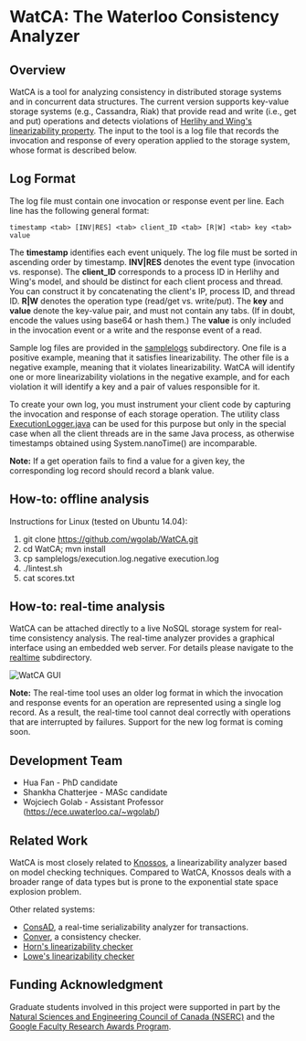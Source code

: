 # WatCA: The Waterloo Consistency Analyzer

## Overview
WatCA is a tool for analyzing consistency in distributed storage systems and in concurrent data structures.
The current version supports key-value storage systems (e.g., Cassandra, Riak) that provide read and write (i.e., get and put) operations
and detects violations of [Herlihy and Wing's linearizability property](http://dl.acm.org/citation.cfm?id=78972).
The input to the tool is a log file that records the invocation and response of every operation applied
to the storage system, whose format is described below.

## Log Format
The log file must contain one invocation or response event per line.
Each line has the following general format:

    timestamp <tab> [INV|RES] <tab> client_ID <tab> [R|W] <tab> key <tab> value

The **timestamp** identifies each event uniquely.  The log file must be sorted in ascending order by timestamp.
**INV|RES** denotes the event type (invocation vs. response).
The **client_ID** corresponds to a process ID in Herlihy and Wing's model, and should be distinct
for each client process and thread.  You can construct it by concatenating the client's IP,
process ID, and thread ID.
**R|W** denotes the operation type (read/get vs. write/put).
The **key** and **value** denote the key-value pair, and must not contain any tabs.
(If in doubt, encode the values using base64 or hash them.)
The **value** is only included in the invocation event or a write and the response event of a read.

Sample log files are provided in the [samplelogs](../../tree/master/samplelogs) subdirectory.
One file is a positive example, meaning that it satisfies linearizability.
The other file is a negative example, meaning that it violates linearizability.
WatCA will identify one or more linearizability violations in the negative example,
and for each violation it will identify a key and a pair of values responsible for it.

To create your own log, you must instrument your client code by capturing the invocation
and response of each storage operation.
The utility class [ExecutionLogger.java](../../tree/master/src/main/java/ca/uwaterloo/watca/ExecutionLogger.java)
can be used for this purpose but only in the special case when all the client threads are in the same
Java process, as otherwise timestamps obtained using System.nanoTime() are incomparable.

**Note:** If a get operation fails to find a value for a given key, the corresponding log record should record a blank value.

## How-to: offline analysis
Instructions for Linux (tested on Ubuntu 14.04):

1. git clone https://github.com/wgolab/WatCA.git
2. cd WatCA; mvn install
3. cp samplelogs/execution.log.negative execution.log
4. ./lintest.sh
5. cat scores.txt

## How-to: real-time analysis
WatCA can be attached directly to a live NoSQL storage system for real-time consistency analysis.
The real-time analyzer provides a graphical interface using an embedded web server.
For details please navigate to the [realtime](realtime/) subdirectory.

![WatCA GUI](watca_gui.png "WatCA GUI")


**Note:** The real-time tool uses an older log format in which the invocation and response
events for an operation are represented using a single log record.
As a result, the real-time tool cannot deal correctly with operations that are
interrupted by failures.  Support for the new log format is coming soon.

## Development Team
- Hua Fan - PhD candidate
- Shankha Chatterjee - MASc candidate
- Wojciech Golab - Assistant Professor (https://ece.uwaterloo.ca/~wgolab/)

## Related Work
WatCA is most closely related to [Knossos](https://github.com/aphyr/knossos),
a linearizability analyzer based on model checking techniques.
Compared to WatCA, Knossos deals with a broader range of data types but is prone
to the exponential state space explosion problem.

Other related systems:
* [ConsAD](http://www.cs.mcgill.ca/~kzella/ConsAD.pdf), a real-time serializability analyzer for transactions.
* [Conver](https://github.com/pviotti/conver-scala), a consistency checker.
* [Horn's linearizability checker](https://github.com/ahorn/linearizability-checker)
* [Lowe's linearizability checker](http://www.cs.ox.ac.uk/people/gavin.lowe/LinearizabiltyTesting/)

## Funding Acknowledgment
Graduate students involved in this project were supported in part by the
[Natural Sciences and Engineering Council of Canada (NSERC)](http://www.nserc-crsng.gc.ca)
and the [Google Faculty Research Awards Program](http://research.google.com/research-outreach.html#/research-outreach/faculty-engagement/faculty-research-awards).